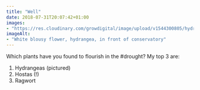 ```yaml
---
title: "Well"
date: 2018-07-31T20:07:42+01:00
images: 
- "https://res.cloudinary.com/growdigital/image/upload/v1544300805/hydrangea-42522540694.jpg"
imageAlt: 
- "White blousy flower, hydrangea, in front of conservatory"
---
```


Which plants have you found to flourish in the #drought? My top 3 are:

1. Hydrangeas (pictured)
2. Hostas (!)
3. Ragwort
